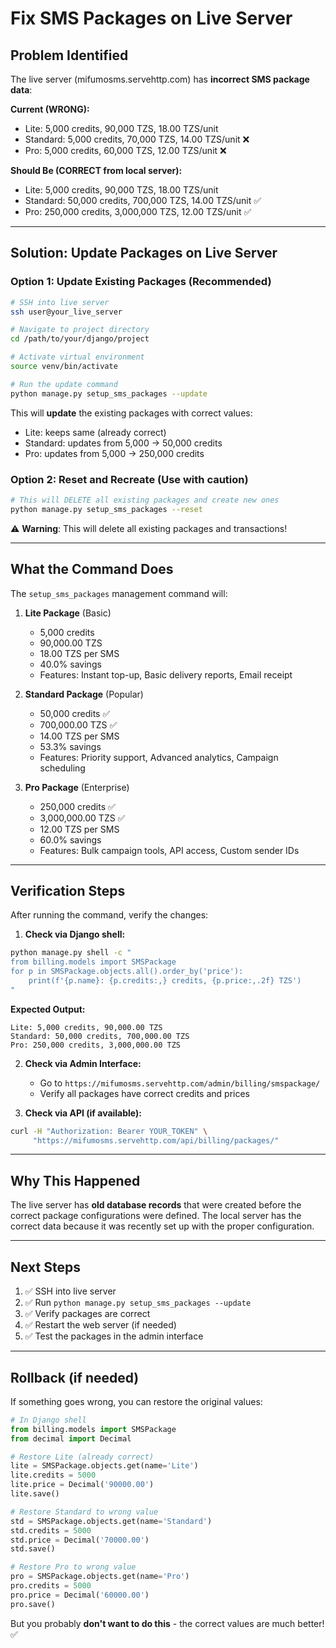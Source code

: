# Fix SMS Packages on Live Server

## Problem Identified

The live server (mifumosms.servehttp.com) has **incorrect SMS package data**:

**Current (WRONG):**
- Lite: 5,000 credits, 90,000 TZS, 18.00 TZS/unit
- Standard: 5,000 credits, 70,000 TZS, 14.00 TZS/unit ❌
- Pro: 5,000 credits, 60,000 TZS, 12.00 TZS/unit ❌

**Should Be (CORRECT from local server):**
- Lite: 5,000 credits, 90,000 TZS, 18.00 TZS/unit
- Standard: 50,000 credits, 700,000 TZS, 14.00 TZS/unit ✅
- Pro: 250,000 credits, 3,000,000 TZS, 12.00 TZS/unit ✅

---

## Solution: Update Packages on Live Server

### Option 1: Update Existing Packages (Recommended)

```bash
# SSH into live server
ssh user@your_live_server

# Navigate to project directory
cd /path/to/your/django/project

# Activate virtual environment
source venv/bin/activate

# Run the update command
python manage.py setup_sms_packages --update
```

This will **update** the existing packages with correct values:
- Lite: keeps same (already correct)
- Standard: updates from 5,000 → 50,000 credits
- Pro: updates from 5,000 → 250,000 credits

### Option 2: Reset and Recreate (Use with caution)

```bash
# This will DELETE all existing packages and create new ones
python manage.py setup_sms_packages --reset
```

⚠️ **Warning**: This will delete all existing packages and transactions!

---

## What the Command Does

The `setup_sms_packages` management command will:

1. **Lite Package** (Basic)
   - 5,000 credits
   - 90,000.00 TZS
   - 18.00 TZS per SMS
   - 40.0% savings
   - Features: Instant top-up, Basic delivery reports, Email receipt

2. **Standard Package** (Popular)
   - 50,000 credits ✅
   - 700,000.00 TZS ✅
   - 14.00 TZS per SMS
   - 53.3% savings
   - Features: Priority support, Advanced analytics, Campaign scheduling

3. **Pro Package** (Enterprise)
   - 250,000 credits ✅
   - 3,000,000.00 TZS ✅
   - 12.00 TZS per SMS
   - 60.0% savings
   - Features: Bulk campaign tools, API access, Custom sender IDs

---

## Verification Steps

After running the command, verify the changes:

1. **Check via Django shell:**
```bash
python manage.py shell -c "
from billing.models import SMSPackage
for p in SMSPackage.objects.all().order_by('price'):
    print(f'{p.name}: {p.credits:,} credits, {p.price:,.2f} TZS')
"
```

**Expected Output:**
```
Lite: 5,000 credits, 90,000.00 TZS
Standard: 50,000 credits, 700,000.00 TZS
Pro: 250,000 credits, 3,000,000.00 TZS
```

2. **Check via Admin Interface:**
   - Go to `https://mifumosms.servehttp.com/admin/billing/smspackage/`
   - Verify all packages have correct credits and prices

3. **Check via API (if available):**
```bash
curl -H "Authorization: Bearer YOUR_TOKEN" \
     "https://mifumosms.servehttp.com/api/billing/packages/"
```

---

## Why This Happened

The live server has **old database records** that were created before the correct package configurations were defined. The local server has the correct data because it was recently set up with the proper configuration.

---

## Next Steps

1. ✅ SSH into live server
2. ✅ Run `python manage.py setup_sms_packages --update`
3. ✅ Verify packages are correct
4. ✅ Restart the web server (if needed)
5. ✅ Test the packages in the admin interface

---

## Rollback (if needed)

If something goes wrong, you can restore the original values:

```python
# In Django shell
from billing.models import SMSPackage
from decimal import Decimal

# Restore Lite (already correct)
lite = SMSPackage.objects.get(name='Lite')
lite.credits = 5000
lite.price = Decimal('90000.00')
lite.save()

# Restore Standard to wrong value
std = SMSPackage.objects.get(name='Standard')
std.credits = 5000
std.price = Decimal('70000.00')
std.save()

# Restore Pro to wrong value
pro = SMSPackage.objects.get(name='Pro')
pro.credits = 5000
pro.price = Decimal('60000.00')
pro.save()
```

But you probably **don't want to do this** - the correct values are much better! ✅
